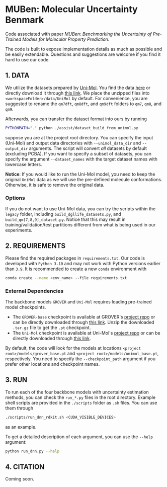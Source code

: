 # MUBen: **M**olecular **U**ncertainty **Ben**mark
Code associated with paper *MUBen: Benchmarking the Uncertainty of Pre-Trained Models for Molecular Property Prediction*.

The code is built to expose implementation details as much as possible and be easily extendable.
Questions and suggestions are welcome if you find it hard to use our code.

## 1. DATA

We utilize the datasets prepared by [Uni-Mol](https://github.com/dptech-corp/Uni-Mol/tree/main/unimol).
You find the data [here](https://github.com/dptech-corp/Uni-Mol/tree/main/unimol#:~:text=pockets.tar.gz-,molecular%20property,-3.506GB) or directly download it through [this link](https://bioos-hermite-beijing.tos-cn-beijing.volces.com/unimol_data/finetune/molecular_property_prediction.tar.gz).
We place the unzipped files into `<workspaceFolder>/data/UniMol` by default.
For convenience, you are suggested to rename the `qm7dft`, `qm8dft`, and `qm9dft` folders to `qm7`, `qm8`, and `qm9`.

Afterwards, you can transfer the dataset format into ours by running
```bash
PYTHONPATH="." python ./assist/dataset_build_from_unimol.py
``` 
suppose you are at the project root directory.
You can specify the input (Uni-Mol) and output data directories with `--unimol_data_dir` and `--output_dir` arguments.
The script will convert *all* datasets by default (excluding PCBA).
If you want to specify a subset of datasets, you can specify the argument `--dataset_names` with the target dataset names with lowercase letters.

**Notice**: If you would like to run the Uni-Mol model, you need to keep the original `UniMol` data as we will use the pre-defined molecule conformations.
Otherwise, it is safe to remove the original data.

### Options

If you do not want to use Uni-Mol data, you can try the scripts within the `legacy` folder, including `build_dgllife_datasets.py`, and `build_qm[7,8,9]_dataset.py`.
Notice that this may result in training/validation/test partitions different from what is being used in our experiments.

## 2. REQUIREMENTS

Please find the required packages in `requirements.txt`.
Our code is developed with `Python 3.10` and may not work with Python versions earlier than `3.9`.
It is recommended to create a new `conda` environment with

```bash
conda create --name <env_name> --file requirements.txt
```

### External Dependencies

The backbone models `GROVER` and `Uni-Mol` requires loading pre-trained model checkpoints.

- The `GROVER-base` checkpoint is available at GROVER's [project repo](https://github.com/tencent-ailab/grover) or can be directly downloaded through [this link](https://ai.tencent.com/ailab/ml/ml-data/grover-models/pretrain/grover_base.tar.gz).
Unzip the downloaded `.tar.gz` file to get the `.pt` checkpoint.
- The `Uni-Mol` checkpoint is available at Uni-Mol's [project repo](https://github.com/dptech-corp/Uni-Mol/tree/main/unimol) or can be directly downloaded through [this link](https://github.com/dptech-corp/Uni-Mol/releases/download/v0.1/mol_pre_no_h_220816.pt).

By default, the code will look for the models at locations `<project root>/models/grover_base.pt` and `<project root>/models/unimol_base.pt`, respectively.
You need to specify the `--checkpoint_path` argument if you prefer other locations and checkpoint names.

## 3. RUN

To run each of the four backbone models with uncertainty estimation methods, you can check the `run_*.py` files in the root directory.
Example shell scripts are provided in the `./scripts` folder as `.sh` files.
You can use them through
```bash
./scripts/run_dnn_rdkit.sh <CUDA_VISIBLE_DEVICES>
```
as an example.

To get a detailed description of each argument, you can use the `--help` argument:
```bash
python run_dnn.py --help
```

## 4. CITATION

Coming soon.
